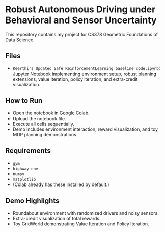 # Robust Autonomous Driving under Behavioral and Sensor Uncertainty

This repository contains my project for CS378 Geometric Foundations of Data Science.

## Files
- `Keerthi's Updated Safe_ReinforcementLearning_baseline_code.ipynb`: Jupyter Notebook implementing environment setup, robust planning extensions, value iteration, policy iteration, and extra-credit visualization.

## How to Run
- Open the notebook in [Google Colab](https://colab.research.google.com/).
- Upload the notebook file.
- Execute all cells sequentially.
- Demo includes environment interaction, reward visualization, and toy MDP planning demonstrations.

## Requirements
- `gym`
- `highway-env`
- `numpy`
- `matplotlib`
- (Colab already has these installed by default.)

## Demo Highlights
- Roundabout environment with randomized drivers and noisy sensors.
- Extra-credit visualization of total rewards.
- Toy GridWorld demonstrating Value Iteration and Policy Iteration.

